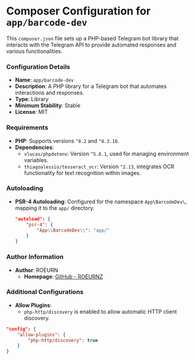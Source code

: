 # Composer Configuration for `app/barcode-dev`

This `composer.json` file sets up a PHP-based Telegram bot library that interacts with the Telegram API to provide automated responses and various functionalities.

### Configuration Details

- **Name**: `app/barcode-dev`
- **Description**: A PHP library for a Telegram bot that automates interactions and responses.
- **Type**: Library
- **Minimum Stability**: Stable
- **License**: MIT

### Requirements

- **PHP**: Supports versions `^8.2` and `^8.3.10`.
- **Dependencies**:
  - `vlucas/phpdotenv`: Version `^5.6.1`, used for managing environment variables.
  - `thiagoalessio/tesseract_ocr`: Version `^2.13`, integrates OCR functionality for text recognition within images.

### Autoloading

- **PSR-4 Autoloading**: Configured for the namespace `App\BarcodeDev\`, mapping it to the `app/` directory.
  ```json
  "autoload": {
      "psr-4": {
          "App\\BarcodeDev\\": "app/"
      }
  }
  ```

### Author Information

- **Author**: ROEURN
  - **Homepage**: [GitHub - ROEURNZ](https://github.com/ROEURNZ)

### Additional Configurations

- **Allow Plugins**:
  - `php-http/discovery` is enabled to allow automatic HTTP client discovery.

```json
"config": {
    "allow-plugins": {
        "php-http/discovery": true
    }
}
```
